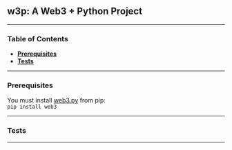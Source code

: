 ## **w3p: A Web3 + Python Project**

---

### **Table of Contents**
  - [**Prerequisites**](#prerequisites)
  - [**Tests**](#tests)

---

### **Prerequisites**
You must install [web3.py](https://web3py.readthedocs.io/en/stable/index.html) from pip:\
``pip install web3``

---

### **Tests**

---